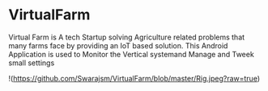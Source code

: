 # VirtualFarm
Virtual Farm is A tech Startup solving Agriculture related problems that many farms face by providing an IoT based solution. This Android Application is used to Monitor the Vertical systemand Manage and Tweek small settings

!(https://github.com/Swarajsm/VirtualFarm/blob/master/Rig.jpeg?raw=true)
